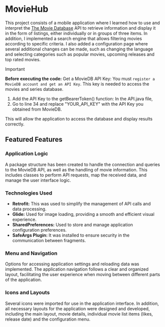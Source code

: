 # MovieHub

This project consists of a mobile application where I learned how to use and interpret the [The Movie Database](https://www.themoviedb.org/) API to retrieve information and display it in the form of listings, either individually or in groups of three items. In addition, I implemented a search engine that allows filtering movies according to specific criteria. I also added a configuration page where several additional changes can be made, such as changing the language and selecting categories such as popular movies, upcoming releases and top rated movies.

> [!IMPORTANT]
> **Before executing the code:**
> Get a MovieDB API Key: You must `register a MovieDB account and get an API Key`. This key is needed to access the movies and series database.
> 1. Add the API Key to the getBearerToken() function: In the API.java file,
> 2. Go to line 34 and replace "YOUR_API_KEY" with the API Key you obtained from MovieDB.
> 
> This will allow the application to access the database and display results correctly.

## Featured Features

### Application Logic
A package structure has been created to handle the connection and queries to the MovieDB API, as well as the handling of movie information. This includes classes to perform API requests, map the received data, and manage the user interface logic.

### Technologies Used
- **Retrofit:** This was used to simplify the management of API calls and data processing.
- **Glide:** Used for image loading, providing a smooth and efficient visual experience.
- **SharedPreferences:** Used to store and manage application configuration preferences.
- **SafeArgs Plugin:** It was installed to ensure security in the communication between fragments.

### Menu and Navigation
Options for accessing application settings and reloading data was implemented. The application navigation follows a clear and organized layout, facilitating the user experience when moving between different parts of the application.

### Icons and Layouts
Several icons were imported for use in the application interface. In addition, all necessary layouts for the application were designed and developed, including the main layout, movie details, individual movie list items (likes, release date) and the configuration menu.
